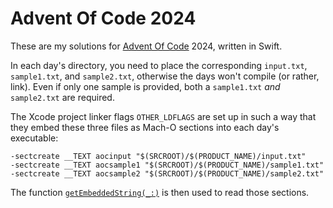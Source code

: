 # Advent Of Code 2024

These are my solutions for [Advent Of Code](https://adventofcode.com) 2024, written in Swift. 

In each day's directory, you need to place the corresponding `input.txt`, `sample1.txt`, and
`sample2.txt`, otherwise the days won't compile (or rather, link). Even if only one sample is
provided, both a `sample1.txt` _and_ `sample2.txt` are required.

The Xcode project linker flags `OTHER_LDFLAGS` are set up in such a way that they embed these three
files as Mach-O sections into each day's executable:

```
-sectcreate __TEXT aocinput "$(SRCROOT)/$(PRODUCT_NAME)/input.txt"
-sectcreate __TEXT aocsample1 "$(SRCROOT)/$(PRODUCT_NAME)/sample1.txt"
-sectcreate __TEXT aocsample2 "$(SRCROOT)/$(PRODUCT_NAME)/sample2.txt"
```

The function [`getEmbeddedString(_:)`](AOCTools/Resources.swift) is then used to read those
sections.

